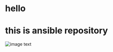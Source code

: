 ﻿# hello
# this is ansible repository
![image text](https://bootcamp.rhinops.io/images/week-6-envs.png)
